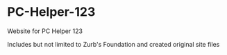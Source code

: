 # PC-Helper-123
Website for PC Helper 123

Includes but not limited to Zurb's Foundation and created original site files
